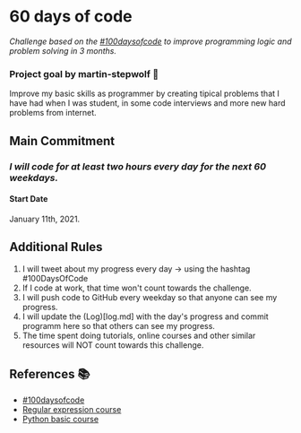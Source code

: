 # 60 days of code

_Challenge based on the [#100daysofcode](https://github.com/kallaway/100-days-of-code) to improve programming logic and problem solving in 3 months._

### Project goal by martin-stepwolf :goal_net:

Improve my basic skills as programmer by creating tipical problems that I have had when I was student, in some code interviews and more new hard problems from internet.

## Main Commitment
### *I will code for at least two hours every day for the next 60 weekdays.*

#### Start Date
January 11th, 2021.

## Additional Rules
1. I will tweet about my progress every day -> using the hashtag #100DaysOfCode
2. If I code at work, that time won't count towards the challenge.
3. I will push code to GitHub every weekday so that anyone can see my progress.
4. I will update the (Log)[log.md] with the day's progress and commit programm here so that others can see my progress.
5. The time spent doing tutorials, online courses and other similar resources will NOT count towards this challenge.

## References :books:

- [#100daysofcode](https://github.com/kallaway/100-days-of-code)
- [Regular expression course](https://platzi.com/clases/expresiones-regulares/) 
- [Python basic course](https://platzi.com/clases/python/) 